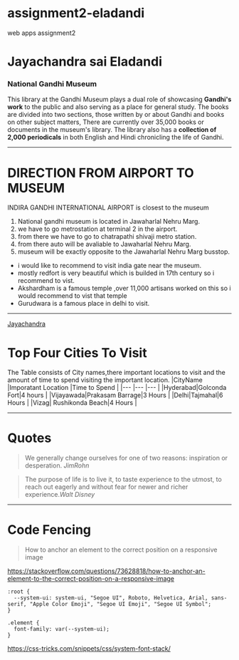 # assignment2-eladandi
web apps assignment2

# Jayachandra sai Eladandi 
### National Gandhi Museum

This library at the Gandhi Museum plays a dual role of showcasing **Gandhi's work** to the public and also serving as a place for general study. The books are divided into two sections, those written by or about Gandhi and books on other subject matters, There are currently over 35,000 books or documents in the museum's library. The library also has a **collection of 2,000 periodicals** in both English and Hindi chronicling the life of Gandhi.
***
# DIRECTION FROM AIRPORT TO MUSEUM
INDIRA GANDHI INTERNATIONAL AIRPORT is closest to the museum
1. National gandhi museum is located in Jawaharlal Nehru Marg.
6. we have to go metrostation at terminal 2 in the airport. 
4. from there we have to go to chatrapathi shivaji metro station.
8. from there auto will be avaliable to Jawaharlal Nehru Marg.
7. museum will be exactly opposite to the Jawaharlal Nehru Marg busstop.

* i would like to recommend to visit india gate near the museum.
* mostly redfort is very beautiful which is builded in 17th century so i recommend to vist.
* Akshardham is a famous temple ,over 11,000 artisans worked on this so i would recommend to vist that temple
* Gurudwara is a famous place in delhi to visit.
***
[Jayachandra](AboutMe.md)

# Top Four Cities To Visit
The Table consists of City names,there important locations to visit and the amount of time to spend visiting the important location.
|CityName       |Imporatant Location        |Time to Spend         |
|---    |---     |---      |
|Hyderabad|Golconda Fort|4 hours               |
|Vijayawada|Prakasam Barrage|3 Hours               |
|Delhi|Tajmahal|6 Hours               |
|Vizag| Rushikonda Beach|4 Hours               |

***
# Quotes
> We generally change ourselves for one of two reasons: inspiration or desperation. _JimRohn_

> The purpose of life is to live it, to taste experience to the utmost, to reach out eagerly and without fear for newer and richer experience._Walt Disney_

***
# Code Fencing

> How to anchor an element to the correct position on a responsive image

<https://stackoverflow.com/questions/73628818/how-to-anchor-an-element-to-the-correct-position-on-a-responsive-image>

``` 
:root {
  --system-ui: system-ui, "Segoe UI", Roboto, Helvetica, Arial, sans-serif, "Apple Color Emoji", "Segoe UI Emoji", "Segoe UI Symbol";
}

.element {
  font-family: var(--system-ui);
}
```
<https://css-tricks.com/snippets/css/system-font-stack/>